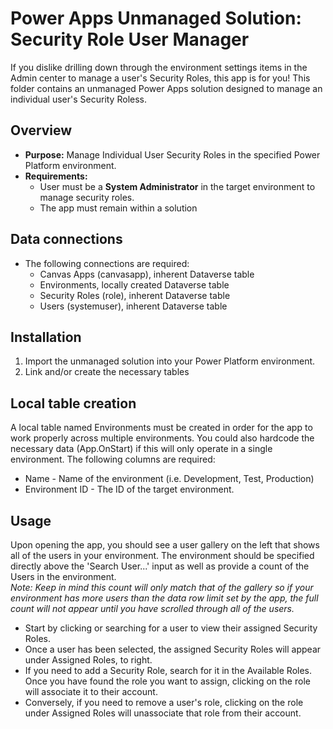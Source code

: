 
# Power Apps Unmanaged Solution: Security Role User Manager

If you dislike drilling down through the environment settings items in the Admin center to manage a user's Security Roles, this app is for you!  This folder contains an unmanaged Power Apps solution designed to manage an individual user's Security Roless.

## Overview

- **Purpose:** Manage Individual User Security Roles in the specified Power Platform environment.
- **Requirements:**  
  - User must be a **System Administrator** in the target environment to manage security roles.
  - The app must remain within a solution

## Data connections

- The following connections are required:
  - Canvas Apps (canvasapp), inherent Dataverse table
  - Environments, locally created Dataverse table
  - Security Roles (role), inherent Dataverse table
  - Users (systemuser), inherent Dataverse table

## Installation

1. Import the unmanaged solution into your Power Platform environment.
2. Link and/or create the necessary tables

## Local table creation

A local table named Environments must be created in order for the app to work properly across multiple environments.  You could also hardcode the necessary data (App.OnStart) if this will only operate in a single environment.  The following columns are required:
  - Name - Name of the environment (i.e. Development, Test, Production)
  - Environment ID - The ID of the target environment.

## Usage

Upon opening the app, you should see a user gallery on the left that shows all of the users in your environment.  The environment should be specified directly above the 'Search User...' input as well as provide a count of the Users in the environment.  
*Note: Keep in mind this count will only match that of the gallery so if your environment has more users than the data row limit set by the app, the full count will not appear until you have scrolled through all of the users.*

  - Start by clicking or searching for a user to view their assigned Security Roles.
  - Once a user has been selected, the assigned Security Roles will appear under Assigned Roles, to right.
  - If you need to add a Security Role, search for it in the Available Roles.  Once you have found the role you want to assign, clicking on the role will associate it to their account.
  - Conversely, if you need to remove a user's role, clicking on the role under Assigned Roles will unassociate that role from their account.
